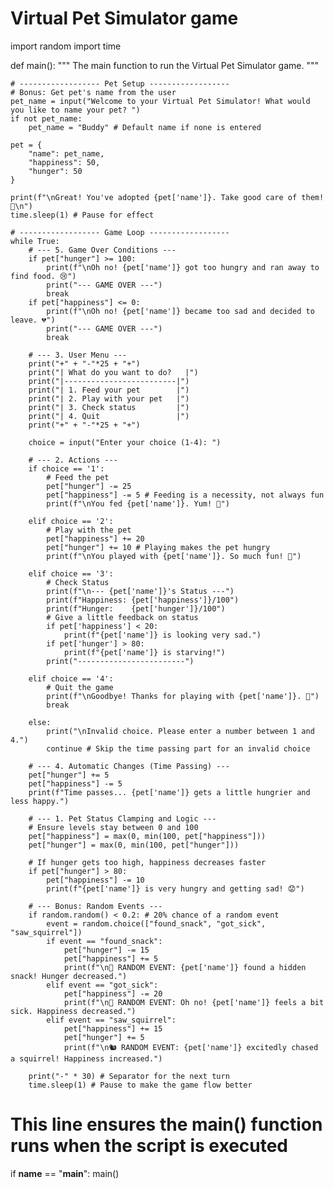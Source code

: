 # Virtual Pet Simulator game







import random
import time

def main():
    """
    The main function to run the Virtual Pet Simulator game.
    """
    
    # ------------------ Pet Setup ------------------
    # Bonus: Get pet's name from the user
    pet_name = input("Welcome to your Virtual Pet Simulator! What would you like to name your pet? ")
    if not pet_name:
        pet_name = "Buddy" # Default name if none is entered

    pet = {
        "name": pet_name,
        "happiness": 50,
        "hunger": 50
    }
    
    print(f"\nGreat! You've adopted {pet['name']}. Take good care of them! 🐾\n")
    time.sleep(1) # Pause for effect

    # ------------------ Game Loop ------------------
    while True:
        # --- 5. Game Over Conditions ---
        if pet["hunger"] >= 100:
            print(f"\nOh no! {pet['name']} got too hungry and ran away to find food. 😢")
            print("--- GAME OVER ---")
            break
        if pet["happiness"] <= 0:
            print(f"\nOh no! {pet['name']} became too sad and decided to leave. 💔")
            print("--- GAME OVER ---")
            break

        # --- 3. User Menu ---
        print("+" + "-"*25 + "+")
        print("| What do you want to do?   |")
        print("|-------------------------|")
        print("| 1. Feed your pet        |")
        print("| 2. Play with your pet   |")
        print("| 3. Check status         |")
        print("| 4. Quit                 |")
        print("+" + "-"*25 + "+")

        choice = input("Enter your choice (1-4): ")

        # --- 2. Actions ---
        if choice == '1':
            # Feed the pet
            pet["hunger"] -= 25
            pet["happiness"] -= 5 # Feeding is a necessity, not always fun
            print(f"\nYou fed {pet['name']}. Yum! 🍖")
        
        elif choice == '2':
            # Play with the pet
            pet["happiness"] += 20
            pet["hunger"] += 10 # Playing makes the pet hungry
            print(f"\nYou played with {pet['name']}. So much fun! 🎾")

        elif choice == '3':
            # Check Status
            print(f"\n--- {pet['name']}'s Status ---")
            print(f"Happiness: {pet['happiness']}/100")
            print(f"Hunger:    {pet['hunger']}/100")
            # Give a little feedback on status
            if pet['happiness'] < 20:
                print(f"{pet['name']} is looking very sad.")
            if pet['hunger'] > 80:
                print(f"{pet['name']} is starving!")
            print("------------------------")

        elif choice == '4':
            # Quit the game
            print(f"\nGoodbye! Thanks for playing with {pet['name']}. 👋")
            break
        
        else:
            print("\nInvalid choice. Please enter a number between 1 and 4.")
            continue # Skip the time passing part for an invalid choice
        
        # --- 4. Automatic Changes (Time Passing) ---
        pet["hunger"] += 5
        pet["happiness"] -= 5
        print(f"Time passes... {pet['name']} gets a little hungrier and less happy.")

        # --- 1. Pet Status Clamping and Logic ---
        # Ensure levels stay between 0 and 100
        pet["happiness"] = max(0, min(100, pet["happiness"]))
        pet["hunger"] = max(0, min(100, pet["hunger"]))

        # If hunger gets too high, happiness decreases faster
        if pet["hunger"] > 80:
            pet["happiness"] -= 10
            print(f"{pet['name']} is very hungry and getting sad! 😟")
        
        # --- Bonus: Random Events ---
        if random.random() < 0.2: # 20% chance of a random event
            event = random.choice(["found_snack", "got_sick", "saw_squirrel"])
            if event == "found_snack":
                pet["hunger"] -= 15
                pet["happiness"] += 5
                print(f"\n🎉 RANDOM EVENT: {pet['name']} found a hidden snack! Hunger decreased.")
            elif event == "got_sick":
                pet["happiness"] -= 20
                print(f"\n🤒 RANDOM EVENT: Oh no! {pet['name']} feels a bit sick. Happiness decreased.")
            elif event == "saw_squirrel":
                pet["happiness"] += 15
                pet["hunger"] += 5
                print(f"\n🐿️ RANDOM EVENT: {pet['name']} excitedly chased a squirrel! Happiness increased.")

        print("-" * 30) # Separator for the next turn
        time.sleep(1) # Pause to make the game flow better


# This line ensures the main() function runs when the script is executed
if __name__ == "__main__":
    main()
